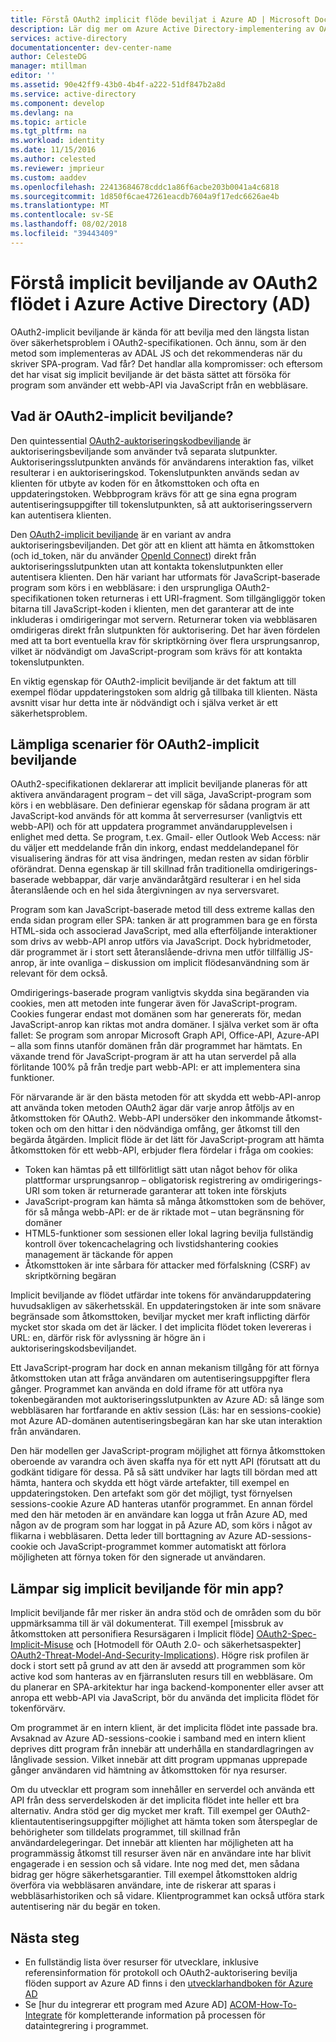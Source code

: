 ```yaml
---
title: Förstå OAuth2 implicit flöde beviljat i Azure AD | Microsoft Docs
description: Lär dig mer om Azure Active Directory-implementering av OAuth2 implicit ge flow, och om det är bäst för ditt program.
services: active-directory
documentationcenter: dev-center-name
author: CelesteDG
manager: mtillman
editor: ''
ms.assetid: 90e42ff9-43b0-4b4f-a222-51df847b2a8d
ms.service: active-directory
ms.component: develop
ms.devlang: na
ms.topic: article
ms.tgt_pltfrm: na
ms.workload: identity
ms.date: 11/15/2016
ms.author: celested
ms.reviewer: jmprieur
ms.custom: aaddev
ms.openlocfilehash: 22413684678cddc1a86f6acbe203b0041a4c6818
ms.sourcegitcommit: 1d850f6cae47261eacdb7604a9f17edc6626ae4b
ms.translationtype: MT
ms.contentlocale: sv-SE
ms.lasthandoff: 08/02/2018
ms.locfileid: "39443409"
---
```

# <a name="understanding-the-oauth2-implicit-grant-flow-in-azure-active-directory-ad"></a>Förstå implicit beviljande av OAuth2 flödet i Azure Active Directory (AD)
OAuth2-implicit beviljande är kända för att bevilja med den längsta listan över säkerhetsproblem i OAuth2-specifikationen. Och ännu, som är den metod som implementeras av ADAL JS och det rekommenderas när du skriver SPA-program. Vad får? Det handlar alla kompromisser: och eftersom det har visat sig implicit beviljande är det bästa sättet att försöka för program som använder ett webb-API via JavaScript från en webbläsare.

## <a name="what-is-the-oauth2-implicit-grant"></a>Vad är OAuth2-implicit beviljande?
Den quintessential [OAuth2-auktoriseringskodbeviljande](https://tools.ietf.org/html/rfc6749#section-1.3.1) är auktoriseringsbeviljande som använder två separata slutpunkter. Auktoriseringsslutpunkten används för användarens interaktion fas, vilket resulterar i en auktoriseringskod. Tokenslutpunkten används sedan av klienten för utbyte av koden för en åtkomsttoken och ofta en uppdateringstoken. Webbprogram krävs för att ge sina egna program autentiseringsuppgifter till tokenslutpunkten, så att auktoriseringsservern kan autentisera klienten.

Den [OAuth2-implicit beviljande](https://tools.ietf.org/html/rfc6749#section-1.3.2) är en variant av andra auktoriseringsbeviljanden. Det gör att en klient att hämta en åtkomsttoken (och id_token, när du använder [OpenId Connect](http://openid.net/specs/openid-connect-core-1_0.html)) direkt från auktoriseringsslutpunkten utan att kontakta tokenslutpunkten eller autentisera klienten. Den här variant har utformats för JavaScript-baserade program som körs i en webbläsare: i den ursprungliga OAuth2-specifikationen token returneras i ett URI-fragment. Som tillgängliggör token bitarna till JavaScript-koden i klienten, men det garanterar att de inte inkluderas i omdirigeringar mot servern. Returnerar token via webbläsaren omdirigeras direkt från slutpunkten för auktorisering. Det har även fördelen med att ta bort eventuella krav för skriptkörning över flera ursprungsanrop, vilket är nödvändigt om JavaScript-program som krävs för att kontakta tokenslutpunkten.

En viktig egenskap för OAuth2-implicit beviljande är det faktum att till exempel flödar uppdateringstoken som aldrig gå tillbaka till klienten. Nästa avsnitt visar hur detta inte är nödvändigt och i själva verket är ett säkerhetsproblem.

## <a name="suitable-scenarios-for-the-oauth2-implicit-grant"></a>Lämpliga scenarier för OAuth2-implicit beviljande
OAuth2-specifikationen deklarerar att implicit beviljande planeras för att aktivera användaragent program – det vill säga, JavaScript-program som körs i en webbläsare. Den definierar egenskap för sådana program är att JavaScript-kod används för att komma åt serverresurser (vanligtvis ett webb-API) och för att uppdatera programmet användarupplevelsen i enlighet med detta. Se program, t.ex. Gmail- eller Outlook Web Access: när du väljer ett meddelande från din inkorg, endast meddelandepanel för visualisering ändras för att visa ändringen, medan resten av sidan förblir oförändrat. Denna egenskap är till skillnad från traditionella omdirigerings-baserade webbappar, där varje användaråtgärd resulterar i en hel sida återanslående och en hel sida återgivningen av nya serversvaret.

Program som kan JavaScript-baserade metod till dess extreme kallas den enda sidan program eller SPA: tanken är att programmen bara ge en första HTML-sida och associerad JavaScript, med alla efterföljande interaktioner som drivs av webb-API anrop utförs via JavaScript. Dock hybridmetoder, där programmet är i stort sett återanslående-drivna men utför tillfällig JS-anrop, är inte ovanliga – diskussion om implicit flödesanvändning som är relevant för dem också.

Omdirigerings-baserade program vanligtvis skydda sina begäranden via cookies, men att metoden inte fungerar även för JavaScript-program. Cookies fungerar endast mot domänen som har genererats för, medan JavaScript-anrop kan riktas mot andra domäner. I själva verket som är ofta fallet: Se program som anropar Microsoft Graph API, Office-API, Azure-API – alla som finns utanför domänen från där programmet har hämtats. En växande trend för JavaScript-program är att ha utan serverdel på alla förlitande 100% på från tredje part webb-API: er att implementera sina funktioner.

För närvarande är är den bästa metoden för att skydda ett webb-API-anrop att använda token metoden OAuth2 ägar där varje anrop åtföljs av en åtkomsttoken för OAuth2. Webb-API undersöker den inkommande åtkomst-token och om den hittar i den nödvändiga omfång, ger åtkomst till den begärda åtgärden. Implicit flöde är det lätt för JavaScript-program att hämta åtkomsttoken för ett webb-API, erbjuder flera fördelar i fråga om cookies:

* Token kan hämtas på ett tillförlitligt sätt utan något behov för olika plattformar ursprungsanrop – obligatorisk registrering av omdirigerings-URI som token är returnerade garanterar att token inte förskjuts
* JavaScript-program kan hämta så många åtkomsttoken som de behöver, för så många webb-API: er de är riktade mot – utan begränsning för domäner
* HTML5-funktioner som sessionen eller lokal lagring bevilja fullständig kontroll över tokencachelagring och livstidshantering cookies management är täckande för appen
* Åtkomsttoken är inte sårbara för attacker med förfalskning (CSRF) av skriptkörning begäran

Implicit beviljande av flödet utfärdar inte tokens för användaruppdatering huvudsakligen av säkerhetsskäl. En uppdateringstoken är inte som snävare begränsade som åtkomsttoken, beviljar mycket mer kraft inflicting därför mycket stor skada om det är läcker. I det implicita flödet token levereras i URL: en, därför risk för avlyssning är högre än i auktoriseringskodsbeviljandet.

Ett JavaScript-program har dock en annan mekanism tillgång för att förnya åtkomsttoken utan att fråga användaren om autentiseringsuppgifter flera gånger. Programmet kan använda en dold iframe för att utföra nya tokenbegäranden mot auktoriseringsslutpunkten av Azure AD: så länge som webbläsaren har fortfarande en aktiv session (Läs: har en sessions-cookie) mot Azure AD-domänen autentiseringsbegäran kan har ske utan interaktion från användaren.

Den här modellen ger JavaScript-program möjlighet att förnya åtkomsttoken oberoende av varandra och även skaffa nya för ett nytt API (förutsatt att du godkänt tidigare för dessa. På så sätt undviker har lagts till bördan med att hämta, hantera och skydda ett högt värde artefakter, till exempel en uppdateringstoken. Den artefakt som gör det möjligt, tyst förnyelsen sessions-cookie Azure AD hanteras utanför programmet. En annan fördel med den här metoden är en användare kan logga ut från Azure AD, med någon av de program som har loggat in på Azure AD, som körs i något av flikarna i webbläsaren. Detta leder till borttagning av Azure AD-sessions-cookie och JavaScript-programmet kommer automatiskt att förlora möjligheten att förnya token för den signerade ut användaren.

## <a name="is-the-implicit-grant-suitable-for-my-app"></a>Lämpar sig implicit beviljande för min app?
Implicit beviljande får mer risker än andra stöd och de områden som du bör uppmärksamma till är väl dokumenterat. Till exempel [missbruk av åtkomsttoken att personifiera Resursägaren i Implicit flöde] [ OAuth2-Spec-Implicit-Misuse] och [Hotmodell för OAuth 2.0- och säkerhetsaspekter] [ OAuth2-Threat-Model-And-Security-Implications]). Högre risk profilen är dock i stort sett på grund av att den är avsedd att programmen som kör active kod som hanteras av en fjärransluten resurs till en webbläsare. Om du planerar en SPA-arkitektur har inga backend-komponenter eller avser att anropa ett webb-API via JavaScript, bör du använda det implicita flödet för tokenförvärv.

Om programmet är en intern klient, är det implicita flödet inte passade bra. Avsaknad av Azure AD-sessions-cookie i samband med en intern klient deprives ditt program från innebär att underhålla en standardlagringen av långlivade session. Vilket innebär att ditt program uppmanas upprepade gånger användaren vid hämtning av åtkomsttoken för nya resurser.

Om du utvecklar ett program som innehåller en serverdel och använda ett API från dess serverdelskoden är det implicita flödet inte heller ett bra alternativ. Andra stöd ger dig mycket mer kraft. Till exempel ger OAuth2-klientautentiseringsuppgifter möjlighet att hämta token som återspeglar de behörigheter som tilldelats programmet, till skillnad från användardelegeringar. Det innebär att klienten har möjligheten att ha programmässig åtkomst till resurser även när en användare inte har blivit engagerade i en session och så vidare. Inte nog med det, men sådana bidrag ger högre säkerhetsgarantier. Till exempel åtkomsttoken aldrig överföra via webbläsaren användare, inte de riskerar att sparas i webbläsarhistoriken och så vidare. Klientprogrammet kan också utföra stark autentisering när du begär en token.

## <a name="next-steps"></a>Nästa steg
* En fullständig lista över resurser för utvecklare, inklusive referensinformation för protokoll och OAuth2-auktorisering bevilja flöden support av Azure AD finns i den [utvecklarhandboken för Azure AD][AAD-Developers-Guide]
* Se [hur du integrerar ett program med Azure AD] [ ACOM-How-To-Integrate] för kompletterande information på processen för dataintegrering i programmet.

<!--Image references-->

<!--Reference style links in use-->
[AAD-Developers-Guide]:azure-ad-developers-guide.md
[ACOM-How-And-Why-Apps-Added-To-AAD]: active-directory-how-applications-are-added.md
[ACOM-How-To-Integrate]: active-directory-how-to-integrate.md
[OAuth2-Spec-Implicit-Misuse]: https://tools.ietf.org/html/rfc6749#section-10.16
[OAuth2-Threat-Model-And-Security-Implications]: https://tools.ietf.org/html/rfc6819

